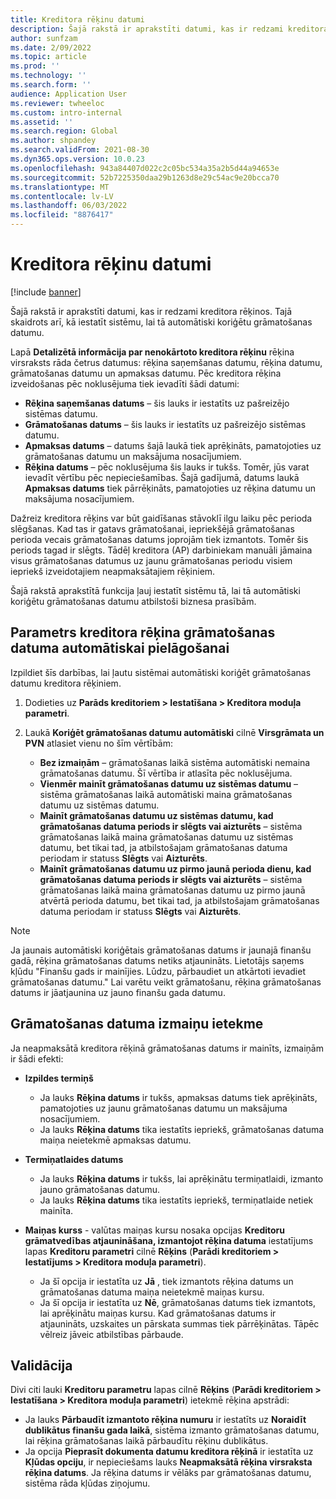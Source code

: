 ```yaml
---
title: Kreditora rēķinu datumi
description: Šajā rakstā ir aprakstīti datumi, kas ir redzami kreditora rēķinos. Tajā skaidrots arī, kā iestatīt sistēmu, lai tā automātiski koriģētu grāmatošanas datumu.
author: sunfzam
ms.date: 2/09/2022
ms.topic: article
ms.prod: ''
ms.technology: ''
ms.search.form: ''
audience: Application User
ms.reviewer: twheeloc
ms.custom: intro-internal
ms.assetid: ''
ms.search.region: Global
ms.author: shpandey
ms.search.validFrom: 2021-08-30
ms.dyn365.ops.version: 10.0.23
ms.openlocfilehash: 943a84407d022c2c05bc534a35a2b5d44a94653e
ms.sourcegitcommit: 52b7225350daa29b1263d8e29c54ac9e20bcca70
ms.translationtype: MT
ms.contentlocale: lv-LV
ms.lasthandoff: 06/03/2022
ms.locfileid: "8876417"
---
```

# <a name="vendor-invoice-dates"></a>Kreditora rēķinu datumi

[!include [banner](../includes/banner.md)]

Šajā rakstā ir aprakstīti datumi, kas ir redzami kreditora rēķinos. Tajā skaidrots arī, kā iestatīt sistēmu, lai tā automātiski koriģētu grāmatošanas datumu.

Lapā **Detalizētā informācija par nenokārtoto kreditora rēķinu** rēķina virsraksts rāda četrus datumus: rēķina saņemšanas datumu, rēķina datumu, grāmatošanas datumu un apmaksas datumu. Pēc kreditora rēķina izveidošanas pēc noklusējuma tiek ievadīti šādi datumi:

- **Rēķina saņemšanas datums** – šis lauks ir iestatīts uz pašreizējo sistēmas datumu.
- **Grāmatošanas datums** – šis lauks ir iestatīts uz pašreizējo sistēmas datumu. 
- **Apmaksas datums** – datums šajā laukā tiek aprēķināts, pamatojoties uz grāmatošanas datumu un maksājuma nosacījumiem.
- **Rēķina datums** – pēc noklusējuma šis lauks ir tukšs. Tomēr, jūs varat ievadīt vērtību pēc nepieciešamības. Šajā gadījumā, datums laukā **Apmaksas datums** tiek pārrēķināts, pamatojoties uz rēķina datumu un maksājuma nosacījumiem.

Dažreiz kreditora rēķins var būt gaidīšanas stāvoklī ilgu laiku pēc perioda slēgšanas. Kad tas ir gatavs grāmatošanai, iepriekšējā grāmatošanas perioda vecais grāmatošanas datums joprojām tiek izmantots. Tomēr šis periods tagad ir slēgts. Tādēļ kreditora (AP) darbiniekam manuāli jāmaina visus grāmatošanas datumus uz jaunu grāmatošanas periodu visiem iepriekš izveidotajiem neapmaksātajiem rēķiniem.

Šajā rakstā aprakstītā funkcija ļauj iestatīt sistēmu tā, lai tā automātiski koriģētu grāmatošanas datumu atbilstoši biznesa prasībām.

## <a name="parameter-for-automatically-adjusting-the-vendor-invoice-posting-date"></a>Parametrs kreditora rēķina grāmatošanas datuma automātiskai pielāgošanai

Izpildiet šīs darbības, lai ļautu sistēmai automātiski koriģēt grāmatošanas datumu kreditora rēķiniem.

1.  Dodieties uz **Parāds kreditoriem \> Iestatīšana \> Kreditora moduļa parametri**.
2.  Laukā **Koriģēt grāmatošanas datumu automātiski** cilnē **Virsgrāmata un PVN** atlasiet vienu no šīm vērtībām:

    - **Bez izmaiņām** – grāmatošanas laikā sistēma automātiski nemaina grāmatošanas datumu. Šī vērtība ir atlasīta pēc noklusējuma.
    - **Vienmēr mainīt grāmatošanas datumu uz sistēmas datumu** – sistēma grāmatošanas laikā automātiski maina grāmatošanas datumu uz sistēmas datumu.
    - **Mainīt grāmatošanas datumu uz sistēmas datumu, kad grāmatošanas datuma periods ir slēgts vai aizturēts** – sistēma grāmatošanas laikā maina grāmatošanas datumu uz sistēmas datumu, bet tikai tad, ja atbilstošajam grāmatošanas datuma periodam ir statuss **Slēgts** vai **Aizturēts**.
    - **Mainīt grāmatošanas datumu uz pirmo jaunā perioda dienu, kad grāmatošanas datuma periods ir slēgts vai aizturēts** – sistēma grāmatošanas laikā maina grāmatošanas datumu uz pirmo jaunā atvērtā perioda datumu, bet tikai tad, ja atbilstošajam grāmatošanas datuma periodam ir statuss **Slēgts** vai **Aizturēts**.

> [!NOTE]
> Ja jaunais automātiski koriģētais grāmatošanas datums ir jaunajā finanšu gadā, rēķina grāmatošanas datums netiks atjaunināts. Lietotājs saņems kļūdu "Finanšu gads ir mainījies. Lūdzu, pārbaudiet un atkārtoti ievadiet grāmatošanas datumu." Lai varētu veikt grāmatošanu, rēķina grāmatošanas datums ir jāatjaunina uz jauno finanšu gada datumu.

## <a name="impact-of-posting-date-changes"></a>Grāmatošanas datuma izmaiņu ietekme

Ja neapmaksātā kreditora rēķinā grāmatošanas datums ir mainīts, izmaiņām ir šādi efekti:

- **Izpildes termiņš**

    - Ja lauks **Rēķina datums** ir tukšs, apmaksas datums tiek aprēķināts, pamatojoties uz jaunu grāmatošanas datumu un maksājuma nosacījumiem.
    - Ja lauks **Rēķina datums** tika iestatīts iepriekš, grāmatošanas datuma maiņa neietekmē apmaksas datumu.

- **Termiņatlaides datums**

    - Ja lauks **Rēķina datums** ir tukšs, lai aprēķinātu termiņatlaidi, izmanto jauno grāmatošanas datumu.
    - Ja lauks **Rēķina datums** tika iestatīts iepriekš, termiņatlaide netiek mainīta.

- **Maiņas kurss** - valūtas maiņas kursu nosaka opcijas **Kreditoru grāmatvedības atjaunināšana, izmantojot rēķina datuma** iestatījums lapas **Kreditoru parametri** cilnē **Rēķins** (**Parādi kreditoriem \> Iestatījums \> Kreditora moduļa parametri**).

    - Ja šī opcija ir iestatīta uz **Jā** , tiek izmantots rēķina datums un grāmatošanas datuma maiņa neietekmē maiņas kursu.
    - Ja šī opcija ir iestatīta uz **Nē**, grāmatošanas datums tiek izmantots, lai aprēķinātu maiņas kursu. Kad grāmatošanas datums ir atjaunināts, uzskaites un pārskata summas tiek pārrēķinātas. Tāpēc vēlreiz jāveic atbilstības pārbaude.

## <a name="validation"></a>Validācija

Divi citi lauki **Kreditoru parametru** lapas cilnē **Rēķins** (**Parādi kreditoriem \> Iestatīšana \> Kreditora moduļa parametri**) ietekmē rēķina apstrādi:

- Ja lauks **Pārbaudīt izmantoto rēķina numuru** ir iestatīts uz **Noraidīt dublikātus finanšu gada laikā**, sistēma izmanto grāmatošanas datumu, lai rēķina grāmatošanas laikā pārbaudītu rēķinu dublikātus.
- Ja opcija **Pieprasīt dokumenta datumu kreditora rēķinā** ir iestatīta uz **Kļūdas opciju**, ir nepieciešams lauks **Neapmaksātā rēķina virsraksta rēķina datums**. Ja rēķina datums ir vēlāks par grāmatošanas datumu, sistēma rāda kļūdas ziņojumu.
